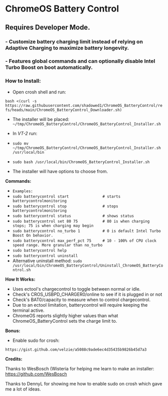 # **ChromeOS Battery Control**
## Requires Developer Mode. 

### - Customize battery charging limit instead of relying on Adaptive Charging to maximize battery longevity. 
### - Features global commands and can optionally disable Intel Turbo Boost on boot automatically.

### __How to Install:__

- Open crosh shell and run:

`bash <(curl -s https://raw.githubusercontent.com/shadowed1/ChromeOS_BatteryControl/refs/heads/main/ChromeOS_BatteryControl_Downloader.sh)`

- The installer will be placed: `~/tmp/ChromeOS_BatteryControl/ChromeOS_BatteryControl_Installer.sh`

- In *VT-2* run:
- 
  `sudo mv ~/tmp/ChromeOS_BatteryControl/ChromeOS_BatteryControl_Installer.sh /usr/local/bin`
- `sudo bash /usr/local/bin/ChromeOS_BatteryControl_Installer.sh`
  
- The installer will have options to choose from.

__Commands:__
- `Examples:`
- `sudo batterycontrol start               # starts batterycontrolmonitoring`
- `sudo batterycontrol stop                # stops batterycontrolmonitoring`
- `sudo batterycontrol status              # shows status`
- `sudo batterycontrol set 80 75           # 80 is when charging stops; 75 is when charging may begin`
- `sudo batterycontrol no_turbo 1          # 0 is default Intel Turbo Boost On behavior.`
- `sudo batterycontrol max_perf_pct 75     # 10 - 100% of CPU clock speed range. More granular than no_turbo`
- `sudo batterycontrol help`
- `sudo batterycontrol uninstall`
- Alternative uninstall method: `sudo /usr/local/bin/ChromeOS_BatteryControl/Uninstall_ChromeOS_BatteryControl.sh`

__How It Works:__

- Uses ectool's chargecontrol to toggle between normal or idle.
- Check's CROS_USBPD_CHARGER0/online to see if it is plugged in or not
- Check's BAT0/capacity to measure when to control chargecontrol.
- Due to an ectool limitation, batterycontrol will require keeping the terminal active.
- ChromeOS reports slightly higher values than what ChromeOS_BatteryControl sets the charge limit to. 

__Bonus:__

- Enable sudo for crosh:
  
`https://gist.github.com/velzie/a5088c9ade6ec4d35435b9826b45d7a3`

 __Credits:__

Thanks to WesBosch (Wisteria for helping me learn to make an installer:
https://github.com/WesBosch

Thanks to DennyL for showing me how to enable sudo on crosh which gave me a lot of ideas. 


